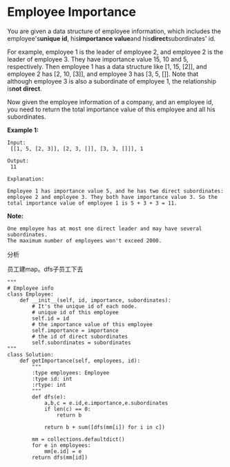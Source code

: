 # Employee Importance

You are given a data structure of employee information, which includes the employee's**unique id**, his**importance value**and his**direct**subordinates' id.

For example, employee 1 is the leader of employee 2, and employee 2 is the leader of employee 3. They have importance value 15, 10 and 5, respectively. Then employee 1 has a data structure like \[1, 15, \[2\]\], and employee 2 has \[2, 10, \[3\]\], and employee 3 has \[3, 5, \[\]\]. Note that although employee 3 is also a subordinate of employee 1, the relationship is**not direct**.

Now given the employee information of a company, and an employee id, you need to return the total importance value of this employee and all his subordinates.

**Example 1:**

```text
Input:
 [[1, 5, [2, 3]], [2, 3, []], [3, 3, []]], 1

Output:
 11

Explanation:

Employee 1 has importance value 5, and he has two direct subordinates: employee 2 and employee 3. They both have importance value 3. So the total importance value of employee 1 is 5 + 3 + 3 = 11.
```

**Note:**

```text
One employee has at most one direct leader and may have several subordinates.
The maximum number of employees won't exceed 2000.
```

分析

员工建map。dfs子员工下去

```text
"""
# Employee info
class Employee:
    def __init__(self, id, importance, subordinates):
        # It's the unique id of each node.
        # unique id of this employee
        self.id = id
        # the importance value of this employee
        self.importance = importance
        # the id of direct subordinates
        self.subordinates = subordinates
"""
class Solution:
    def getImportance(self, employees, id):
        """
        :type employees: Employee
        :type id: int
        :rtype: int
        """
        def dfs(e):
            a,b,c = e.id,e.importance,e.subordinates
            if len(c) == 0:
                return b

            return b + sum([dfs(mm[i]) for i in c])

        mm = collections.defaultdict()    
        for e in employees:
            mm[e.id] = e
        return dfs(mm[id])
```

